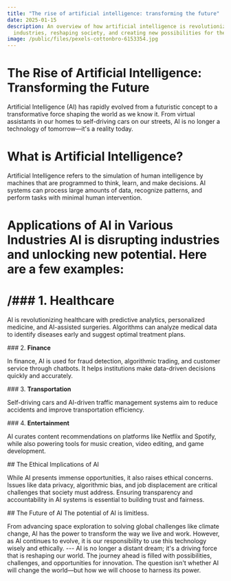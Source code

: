 ```yaml
---
title: "The rise of artificial intelligence: transforming the future"
date: 2025-01-15
description: An overview of how artificial intelligence is revolutionizing
  industries, reshaping society, and creating new possibilities for the future.
image: /public/files/pexels-cottonbro-6153354.jpg
---
```

# The Rise of Artificial Intelligence: Transforming the Future

Artificial Intelligence (AI) has rapidly evolved from a futuristic concept to a transformative force shaping the world as we know it. From virtual assistants in our homes to self-driving cars on our streets, AI is no longer a technology of tomorrow—it's a reality today.

# What is Artificial Intelligence?

Artificial Intelligence refers to the simulation of human intelligence by machines that are programmed to think, learn, and make decisions. AI systems can process large amounts of data, recognize patterns, and perform tasks with minimal human intervention.

# Applications of AI in Various Industries AI is disrupting industries and unlocking new potential. Here are a few examples:

# /### 1. **Healthcare**

AI is revolutionizing healthcare with predictive analytics, personalized medicine, and AI-assisted surgeries. Algorithms can analyze medical data to identify diseases early and suggest optimal treatment plans.

\### 2. **Finance**

In finance, AI is used for fraud detection, algorithmic trading, and customer service through chatbots. It helps institutions make data-driven decisions quickly and accurately.

\### 3. **Transportation**

Self-driving cars and AI-driven traffic management systems aim to reduce accidents and improve transportation efficiency.

\### 4. **Entertainment**

AI curates content recommendations on platforms like Netflix and Spotify, while also powering tools for music creation, video editing, and game development.

\## The Ethical Implications of AI

While AI presents immense opportunities, it also raises ethical concerns. Issues like data privacy, algorithmic bias, and job displacement are critical challenges that society must address. Ensuring transparency and accountability in AI systems is essential to building trust and fairness.

\## The Future of AI The potential of AI is limitless.

From advancing space exploration to solving global challenges like climate change, AI has the power to transform the way we live and work. However, as AI continues to evolve, it is our responsibility to use this technology wisely and ethically. --- AI is no longer a distant dream; it's a driving force that is reshaping our world. The journey ahead is filled with possibilities, challenges, and opportunities for innovation. The question isn't whether AI will change the world—but how we will choose to harness its power.